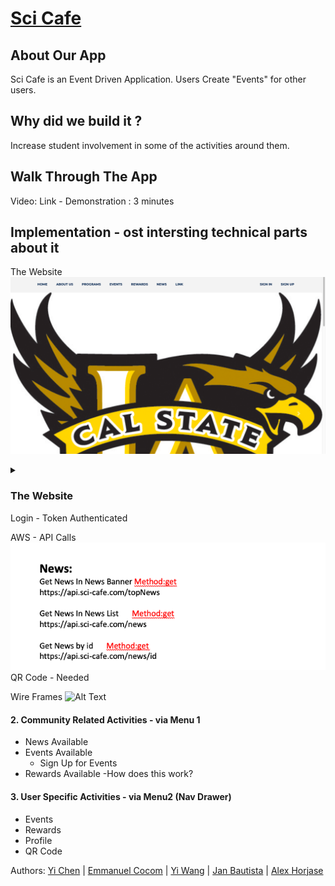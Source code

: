 

# [Sci Cafe](https://sci-cafe.com/home)


## About Our App
Sci Cafe is an Event Driven Application. Users Create "Events" for other users. 

## Why did we build it ?




Increase student involvement in some of the activities around them. 

## Walk Through The App
Video: Link - Demonstration : 3 minutes


## Implementation - ost intersting technical parts about it

The Website 
![Home Page Image](https://github.com/android-dev-team-11/science-cafe/blob/master/meta_resources/Website.png "Logo Home Page Image")


<details><summary><h3>The Website</h3>  </summary>
this is hidden
</details>
Login - Token Authenticated

AWS - API Calls
![alt text](https://github.com/android-dev-team-11/science-cafe/blob/master/meta_resources/Api_Calls.png "Logo Api Documentation 1")
QR Code - Needed

Wire Frames
![Alt Text](https://github.com/android-dev-team-11/science-cafe/blob/master/meta_resources/wire_frames.gif)



#### 2. Community Related Activities - via Menu 1
  - News Available
  - Events Available  
    - Sign Up for Events
  - Rewards Available
    -How does this work?

#### 3. User Specific Activities - via  Menu2 (Nav Drawer)
  - Events
  - Rewards
  - Profile
  - QR Code


Authors: [Yi Chen](https://github.com/chenyii426) | [Emmanuel Cocom](https://github.com/emmanuelcodev) | [Yi Wang](https://github.com/superhotdogzz) | [Jan Bautista](https://github.com/janB003) | [Alex Horjase](https://github.com/AHorejsi) 
